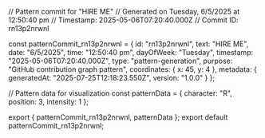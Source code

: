 // Pattern commit for "HIRE ME"
// Generated on Tuesday, 6/5/2025 at 12:50:40 pm
// Timestamp: 2025-05-06T07:20:40.000Z
// Commit ID: rn13p2nrwnl

const patternCommit_rn13p2nrwnl = {
  id: "rn13p2nrwnl",
  text: "HIRE ME",
  date: "6/5/2025",
  time: "12:50:40 pm",
  dayOfWeek: "Tuesday",
  timestamp: "2025-05-06T07:20:40.000Z",
  type: "pattern-generation",
  purpose: "GitHub contribution graph pattern",
  coordinates: {
    x: 45,
    y: 4
  },
  metadata: {
    generatedAt: "2025-07-25T12:18:23.550Z",
    version: "1.0.0"
  }
};

// Pattern data for visualization
const patternData = {
  character: "R",
  position: 3,
  intensity: 1
};

export { patternCommit_rn13p2nrwnl, patternData };
export default patternCommit_rn13p2nrwnl;
